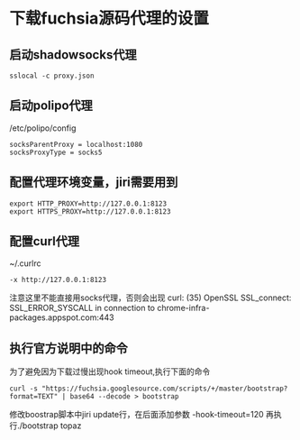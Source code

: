 # 下载fuchsia源码代理的设置

## 启动shadowsocks代理
```
sslocal -c proxy.json
```

## 启动polipo代理
/etc/polipo/config
```
socksParentProxy = localhost:1080
socksProxyType = socks5
```

## 配置代理环境变量，jiri需要用到
```
export HTTP_PROXY=http://127.0.0.1:8123
export HTTPS_PROXY=http://127.0.0.1:8123
```

## 配置curl代理
~/.curlrc
```
-x http://127.0.0.1:8123
```
注意这里不能直接用socks代理，否则会出现
curl: (35) OpenSSL SSL_connect: SSL_ERROR_SYSCALL in connection to chrome-infra-packages.appspot.com:443

## 执行官方说明中的命令
为了避免因为下载过慢出现hook timeout,执行下面的命令

```
curl -s "https://fuchsia.googlesource.com/scripts/+/master/bootstrap?format=TEXT" | base64 --decode > bootstrap
```

修改boostrap脚本中jiri update行，在后面添加参数 -hook-timeout=120
再执行./bootstrap topaz
